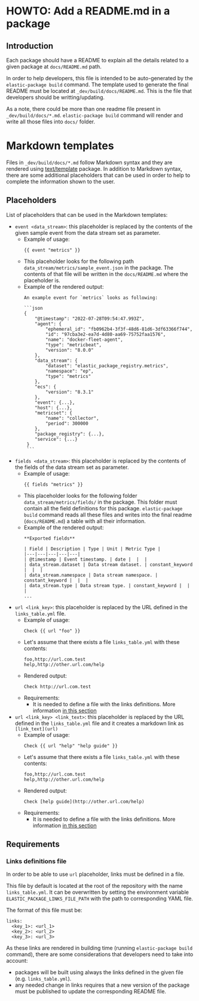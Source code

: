# HOWTO: Add a README.md in a package

## Introduction

Each package should have a README to explain all the details related to a given package at `docs/README.md` path.

In order to help developers, this file is intended to be auto-generated by the `elastic-package build` command.
The template used to generate the final README must be located at `_dev/build/docs/README.md`.
This is the file that developers should be writting/updating.

As a note, there could be more than one readme file present in `_dev/build/docs/*.md`.
`elastic-package build` command will render and write all those files into `docs/` folder.

# Markdown templates

Files in `_dev/build/docs/*.md` follow Markdown syntax and they are rendered using [text/template](https://pkg.go.dev/text/template) package.
In addition to Markdown syntax, there are some additional placeholders that can be used in order to help
to complete the information shown to the user.


## Placeholders

List of placeholders that can be used in the Markdown templates:

- `event <data_stream>`: this placeholder is replaced by the contents of the given sample event from the data stream set as parameter.
    - Example of usage:
      ```
      {{ event "metrics" }}
      ```
    - This placeholder looks for the following path `data_stream/metrics/sample_event.json` in the package.
      The contents of that file will be written in the `docs/README.md` where the placeholder is.
    - Example of the rendered output:
      ````
      An example event for `metrics` looks as following:

      ```json
      {
          "@timestamp": "2022-07-28T09:54:47.993Z",
          "agent": {
              "ephemeral_id": "fb0962b4-3f3f-48d6-81d6-3df63366f744",
              "id": "97cba3e2-ea7d-4d80-aa69-75752faa1576",
              "name": "docker-fleet-agent",
              "type": "metricbeat",
              "version": "8.0.0"
          },
          "data_stream": {
              "dataset": "elastic_package_registry.metrics",
              "namespace": "ep",
              "type": "metrics"
          },
          "ecs": {
              "version": "8.3.1"
          },
          "event": {...},
          "host": {...},
          "metricset": {
              "name": "collector",
              "period": 300000
          },
          "package_registry": {...},
          "service": {...}
       }
       ```
       ````
- `fields <data_stream>`: this placeholder is replaced by the contents of the fields of the data stream set as parameter.
    - Example of usage:
      ```
      {{ fields "metrics" }}
      ```
    - This placeholder looks for the following folder `data_stream/metrics/fields/` in the package.
      This folder must contain all the field definitions for this package. `elastic-package build` command reads
      all these files and writes into the final readme (`docs/README.md`) a table with all their information.
    - Example of the rendered output:
      ```
      **Exported fields**

      | Field | Description | Type | Unit | Metric Type |
      |---|---|---|---|---|
      | @timestamp | Event timestamp. | date |  |  |
      | data_stream.dataset | Data stream dataset. | constant_keyword |  |  |
      | data_stream.namespace | Data stream namespace. | constant_keyword |  |  |
      | data_stream.type | Data stream type. | constant_keyword |  |  |
      ...
      ```
- `url <link_key>`: this placeholder is replaced by the URL defined in the `links_table.yml` file.
    - Example of usage:
      ```
      Check {{ url "foo" }}
      ```
    - Let's assume that there exists a file `links_table.yml` with these contents:
      ```
      foo,http://url.com.test
      help,http://other.url.com/help
      ```
    - Rendered output:
      ```
      Check http://url.com.test
      ```
    - Requirements:
        - It is needed to define a file with the links definitions. More information [in this section](#requirements)
- `url <link_key> <link_text>`: this placeholder is replaced by the URL defined in the `links_table.yml` file and it creates a
  markdown link as `[link_text](url)`
    - Example of usage:
      ```
      Check {{ url "help" "help guide" }}
      ```
    - Let's assume that there exists a file `links_table.yml` with these contents:
      ```
      foo,http://url.com.test
      help,http://other.url.com/help
      ```
    - Rendered output:
      ```
      Check [help guide](http://other.url.com/help)
      ```
    - Requirements:
        - It is needed to define a file with the links definitions. More information [in this section](#requirements)

## Requirements

### Links definitions file

In order to be able to use `url` placeholder, links must be defined in a file.

This file by default is located at the root of the repository with the name `links_table.yml`.
It can be overwritten by setting the environment variable `ELASTIC_PACKAGE_LINKS_FILE_PATH` with
the path to corresponding YAML file.

The format of this file must be:
```
links:
  <key_1>: <url_1>
  <key_2>: <url_2>
  <key_3>: <url_3>
```

As these links are rendered in building time (running `elastic-package build` command), there are some
considerations that developers need to take into account:
- packages will be built using always the links defined in the given file (e.g. `links_table.yml`).
- any needed change in links requires that a new version of the package must be published to update the
  corresponding README file.
